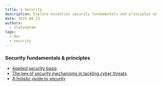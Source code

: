 ```yaml
---
title: § Security
description: Explore essential security fundamentals and principles with guides on applied security, key mechanisms against cyber threats, and a holistic approach to protecting your digital assets.
date: 2025-04-23
authors:
  - zlatanpham
tags:
  - moc
  - security
---
```


### Security fundamentals & principles

- [Applied security basis](applied-security-basis.md)
- [The key of security mechanisms in tackling cyber threats](the-key-of-security-mechanisms-in-tackling-cyber-threats.md)
- [A holistic guide to security](a-holistic-guide-to-security.md)

